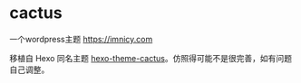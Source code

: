 # cactus
一个wordpress主题 https://imnicy.com


移植自 Hexo 同名主题 [hexo-theme-cactus](https://github.com/probberechts/hexo-theme-cactus)。仿照得可能不是很完善，如有问题自己调整。
